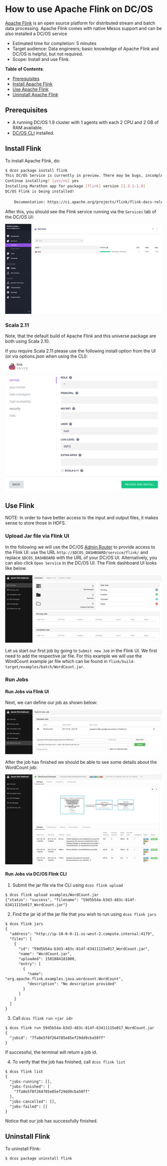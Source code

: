 # How to use Apache Flink on DC/OS

[Apache Flink](https://flink.apache.org/) is an open source platform for distributed stream and batch data processing. Apache Flink comes with native Mesos support and can be also installed a DC/OS service

- Estimated time for completion: 5 minutes
- Target audience: Data engineers; basic knowledge of Apache Flink and DC/OS is helpful, but not required.
- Scope: Install and use Flink.

**Table of Contents**:

- [Prerequisites](#prerequisites)
- [Install Apache Flink](#install-flink)
- [Use Apache Flink](#use-flink)
- [Uninstall Apache Flink](#uninstall-flink)

## Prerequisites

- A running DC/OS 1.9 cluster with 1 agents with each 2 CPU and 2 GB of RAM available.
- [DC/OS CLI](https://dcos.io/docs/1.9/usage/cli/install/) installed.

## Install Flink

To install Apache Flink, do:

```bash
$ dcos package install flink
This DC/OS Service is currently in preview. There may be bugs, incomplete features, incorrect documentation, or other discrepancies. Flink requires by default 2 CPUs with 2GB of RAM on private nodes.
Continue installing? [yes/no] yes
Installing Marathon app for package [flink] version [1.3.1-1.0]
DC/OS Flink is being installed!

	Documentation: https://ci.apache.org/projects/flink/flink-docs-release-1.3/
```

After this, you should see the Flink service running via the `Services` tab of the DC/OS UI:

![Flink DC/OS service](img/services.png)


### Scala 2.11

Note, that the default build of Apache Flink and this universe package are both using Scala 2.10.

If you require Scala 2.11 please use the following install option from the UI (or via options.json when using the CLI):
![Scala 2.11](img/scala2_11.png)


## Use Flink

NOTE: In order to have better access to the input and output files, it makes sense to store those in HDFS.

### Upload Jar file via Flink UI
In the following we will use the DC/OS [Admin Router](https://dcos.io/docs/1.9/development/dcos-integration/#-a-name-adminrouter-a-admin-router) to provide access to the Flink UI: use the URL `http://$DCOS_DASHBOARD/service/flink/` and replace `$DCOS_DASHBOARD` with the URL of your DC/OS UI. Alternatively, you can also click `Open Service` in the DC/OS UI. The Flink dashboard UI looks like below.

![Flink Dashboard](img/dashboard.png)

Let us start our first job by going to `Submit new Job` in the Flink UI. We first need to add the respective jar file. For this example we will use the WordCount example jar file which can be found in `flink/build-target/examples/batch/WordCount.jar`.


### Run Jobs

#### Run Jobs via Flink UI

Next, we can define our job as shown below:

![Submit Flink Job](img/submit.png)

After the job has finished we should be able to see some details about the WordCount job:

![Finished Flink Job](img/finished.png)

#### Run Jobs via DC/OS Flink CLI

1. Submit the jar file via the CLI using `dcos flink upload`

```
$ dcos flink upload examples/WordCount.jar
{"status": "success", "filename": "59d5b54a-b3d3-483c-814f-63411115e017_WordCount.jar"}
```

2. Find the jar id of the jar file that you wish to run using `dcos flink jars`

```
$ dcos flink jars
{
  "address": "http://ip-10-0-0-11.us-west-2.compute.internal:4179",
  "files": [
    {
      "id": "59d5b54a-b3d3-483c-814f-63411115e017_WordCount.jar",
      "name": "WordCount.jar",
      "uploaded": 1501884181000,
      "entry": [
        {
          "name": "org.apache.flink.examples.java.wordcount.WordCount",
          "description": "No description provided"
        }
      ]
    }
  ]
}
```

3. Call `dcos flink run <jar id>`

```
$ dcos flink run 59d5b54a-b3d3-483c-814f-63411115e017_WordCount.jar
{
  "jobid": "7fa8e5f8f264785e85ef29dd9cba50ff"
}
```
If successful, the terminal will return a job id.

4. To verify that the job has finished, call `dcos flink list`

```
$ dcos flink list
{
  "jobs-running": [],
  "jobs-finished": [
    "7fa8e5f8f264785e85ef29dd9cba50ff"
  ],
  "jobs-cancelled": [],
  "jobs-failed": []
}
```
Notice that our job has successfully finished.

## Uninstall Flink

To uninstall Flink:

```bash
$ dcos package uninstall flink
```
